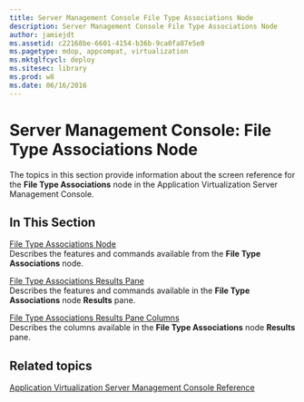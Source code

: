 ```yaml
---
title: Server Management Console File Type Associations Node
description: Server Management Console File Type Associations Node
author: jamiejdt
ms.assetid: c22168be-6601-4154-b36b-9ca0fa87e5e0
ms.pagetype: mdop, appcompat, virtualization
ms.mktglfcycl: deploy
ms.sitesec: library
ms.prod: w8
ms.date: 06/16/2016
---
```



# Server Management Console: File Type Associations Node


The topics in this section provide information about the screen reference for the **File Type Associations** node in the Application Virtualization Server Management Console.

## In This Section


<a href="" id="file-type-associations-node"></a>[File Type Associations Node](file-type-associations-node.md)  
Describes the features and commands available from the **File Type Associations** node.

<a href="" id="file-type-associations-results-pane"></a>[File Type Associations Results Pane](file-type-associations-results-pane.md)  
Describes the features and commands available in the **File Type Associations** node **Results** pane.

<a href="" id="file-type-associations-results-pane-columns"></a>[File Type Associations Results Pane Columns](file-type-associations-results-pane-columns.md)  
Describes the columns available in the **File Type Associations** node **Results** pane.

## Related topics


[Application Virtualization Server Management Console Reference](application-virtualization-server-management-console-reference.md)

 

 





